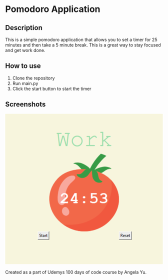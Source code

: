 # Pomodoro Application
## Description
This is a simple pomodoro application that allows you to set a timer for 25 minutes and then take a 5 minute break. This is a great way to stay focused and get work done.

## How to use
1. Clone the repository
2. Run main.py
3. Click the start button to start the timer

## Screenshots
<img title="Pomodoro" alt="Screenshot from the app" src="ss.png">

Created as a part of Udemys 100 days of code course by Angela Yu.